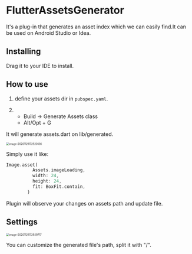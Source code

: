 # FlutterAssetsGenerator

It's a plug-in that generates an asset index which we can easily find.It can be used on Android Studio or Idea.

## Installing

Drag it to your IDE to install.

## How to use

1.  define your assets dir in `pubspec.yaml`.

2.  - Build -> Generate Assets class
    - Alt/Opt + G

It will generate assets.dart on lib/generated.

<img src="https://i.loli.net/2020/11/21/MRJS2wDjQh9ecan.png" alt="image-20201121172520136" style="zoom: 50%;" />

Simply use it like: 

```dart
Image.asset(
          Assets.imageLoading,
          width: 24,
          height: 24,
          fit: BoxFit.contain,
        )
```

Plugin will observe your changes on assets path and update file.

## Settings

<img src="https://i.loli.net/2020/11/21/RIk7PgQHXwC6e5T.png" alt="image-20201121172929717" style="zoom: 50%;" />

You can customize the generated file's path, split it with "/".